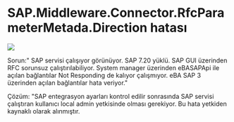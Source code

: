 # SAP.Middleware.Connector.RfcParameterMetada.Direction hatası

![](https://docsbimser.blob.core.windows.net/imagecontainer/Ekran%20Alıntısı%20Bilkom.png-abd50828-0296-4b26-9fe3-6691d1208d79.png)

Sorun:" SAP servisi çalışıyor görünüyor. SAP 7.20 yüklü. SAP GUI üzerinden RFC sorunsuz çalıştırılabiliyor. System manager üzerinden eBASAPApi ile açılan bağlantılar Not Responding de kalıyor çalışmıyor. eBA SAP 3 üzerinden açılan bağlantılar hata veriyor."

Çözüm: "SAP entegrasyon ayarları kontrol edilir sonrasında SAP servisi çalıştıran kullanıcı local admin yetkisinde olması gerekiyor. Bu hata yetkiden kaynaklı olarak alınmıştır.